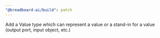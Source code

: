 ```yaml
---
"@breadboard-ai/build": patch
---
```


Add a Value type which can represent a value or a stand-in for a value (output port, input object, etc.)
